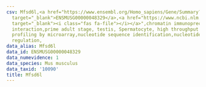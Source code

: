 ```yaml
---
csv: Mfsd6l,<a href="https://www.ensembl.org/Homo_sapiens/Gene/Summary?db=core;g=ENSMUSG00000048329"
  target="_blank">ENSMUSG00000048329</a>,<a href="https://www.ncbi.nlm.nih.gov/pubmed/23834426"
  target="_blank"><i class="fas fa-file"></i></a>",chromatin immunoprecipitation assay,direct
  interaction,prime adult stage, testis, Spermatocyte, high throughput transcription
  profiling by microarray,nucleotide sequence identification,nucleotide sequence identification,transcriptional
  regulation,
data_alias: Mfsd6l
data_id: ENSMUSG00000048329
data_numevidence: 1
data_species: Mus musculus
data_taxid: '10090'
title: Mfsd6l
---
```

